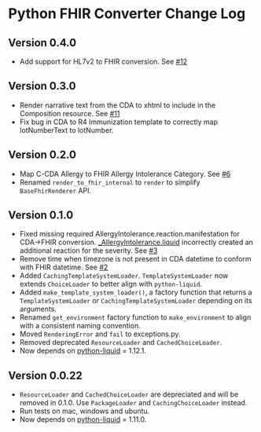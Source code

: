 # Python FHIR Converter Change Log

## Version 0.4.0
- Add support for HL7v2 to FHIR conversion. See [#12](https://github.com/chaseastewart/fhir-converter/pull/12)

## Version 0.3.0
- Render narrative text from the CDA to xhtml to include in the Composition resource. See [#11](https://github.com/chaseastewart/fhir-converter/issues/11)
- Fix bug in CDA to R4 Immunization template to correctly map lotNumberText to lotNumber.

## Version 0.2.0
- Map C-CDA Allergy to FHIR Allergy Intolerance Category. See [#6](https://github.com/chaseastewart/fhir-converter/issues/6)
- Renamed `render_to_fhir_internal` to `render` to simplify `BaseFhirRenderer` API.

## Version 0.1.0
- Fixed missing required AllergyIntolerance.reaction.manifestation for CDA->FHIR conversion. [_AllergyIntolerance.liquid](https://github.com/chaseastewart/fhir-converter/blob/69ca8f81cade9a480e624e09bfa3c4aa1663a2bf/fhir_converter/templates/ccda/Resource/_AllergyIntolerance.liquid#L23) incorrectly created an additional reaction for the severity. See [#3](https://github.com/chaseastewart/fhir-converter/issues/3)
- Remove time when timezone is not present in CDA datetime to conform with FHIR datetime.  See [#2](https://github.com/chaseastewart/fhir-converter/issues/2)
- Added `CachingTemplateSystemLoader`. `TemplateSystemLoader` now extends `ChoiceLoader` to better align with `python-liquid`.
- Added `make_template_system_loader()`, a factory function that returns a `TemplateSystemLoader` or `CachingTemplateSystemLoader` depending on its arguments.
- Renamed `get_environment` factory function to `make_environment` to align with a consistent naming convention.
- Moved `RenderingError` and `fail` to exceptions.py.
- Removed deprecated `ResourceLoader` and `CachedChoiceLoader`. 
- Now depends on [python-liquid](https://pypi.org/project/python-liquid/) = 1.12.1.

## Version 0.0.22
- `ResourceLoader` and `CachedChoiceLoader` are depreciated and will be removed in 0.1.0. Use `PackageLoader` and `CachingChoiceLoader` instead.
- Run tests on mac, windows and ubuntu.
- Now depends on [python-liquid](https://pypi.org/project/python-liquid/) = 1.11.0.